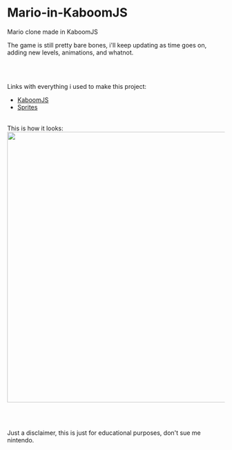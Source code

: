# Mario-in-KaboomJS
Mario clone made in KaboomJS
<br/>

The game is still pretty bare bones, i'll keep updating as time goes on, adding new levels, animations, and whatnot.

<br/>
<br/>

Links with everything i used to make this project:
<table>
  <tbody>
       <ul>
         <li><a href="https://kaboomjs.com/">KaboomJS</a></li>
         <li><a href="https://www.mariomayhem.com/downloads/sprites/">Sprites</a></li>
       </ul>
  </tbody>
</table>

This is how it looks: <br/>
<img src="https://github.com/Hibukim/Mario-in-KaboomJS/blob/main/demo/mario-in-kaboom-demo.gif?raw=true" width="628"/>

<br/>
<br/>

Just a disclaimer, this is just for educational purposes, don't sue me nintendo.
